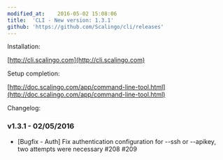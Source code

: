 ```yaml
---
modified_at:	2016-05-02 15:08:06
title:	'CLI - New version: 1.3.1'
github: 'https://github.com/Scalingo/cli/releases'
---
```


Installation:

[http://cli.scalingo.com](http://cli.scalingo.com)

Setup completion:

[http://doc.scalingo.com/app/command-line-tool.html](http://doc.scalingo.com/app/command-line-tool.html)

Changelog:

### v1.3.1 - 02/05/2016

* [Bugfix - Auth] Fix authentication configuration for --ssh or --apikey, two attempts were necessary #208 #209

